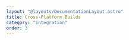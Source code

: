 ```yaml
---
layout: "@layouts/DocumentationLayout.astro"
title: Cross-Platform Builds
category: "integration"
order: 3
---
```


